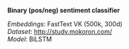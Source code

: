 **Binary (pos/neg) sentiment classifier**

_Embeddings_: FastText VK (500k, 300d)<br>
_Dataset_: http://study.mokoron.com/ <br>
_Model_: BiLSTM